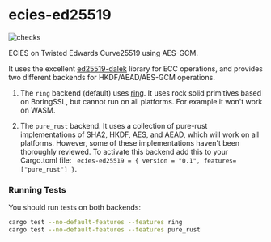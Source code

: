 # ecies-ed25519
![checks](https://github.com/phayes/ecies-ed25519/workflows/checks/badge.svg)

ECIES on Twisted Edwards Curve25519 using AES-GCM. 

It uses the excellent [ed25519-dalek](https://github.com/dalek-cryptography/ed25519-dalek) library for ECC operations, 
and provides two different backends for HKDF/AEAD/AES-GCM operations. 

1. The `ring` backend (default) uses [ring](https://github.com/briansmith/ring).  It uses rock solid primitives based on 
BoringSSL, but cannot run on all platforms. For example it won't work on WASM.

2. The `pure_rust` backend. It uses a collection of pure-rust implementations of SHA2, HKDF, AES, and AEAD, which will work
on all platforms. However, some of these implementations haven't been thoroughly reviewed. To activate this backend add this to your Cargo.toml file: ` ecies-ed25519 = { version = "0.1", features=["pure_rust"] }`.



### Running Tests

You should run tests on both backends:
```bash
cargo test --no-default-features --features ring
cargo test --no-default-features --features pure_rust
```
